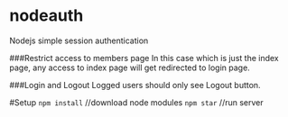 # nodeauth
Nodejs simple session authentication

###Restrict access to members page
In this case which is just the index page, any access to index page will get redirected to login page.

###Login and Logout 
Logged users should only see Logout button. 


#Setup
`npm install` //download node modules
`npm star` //run server
